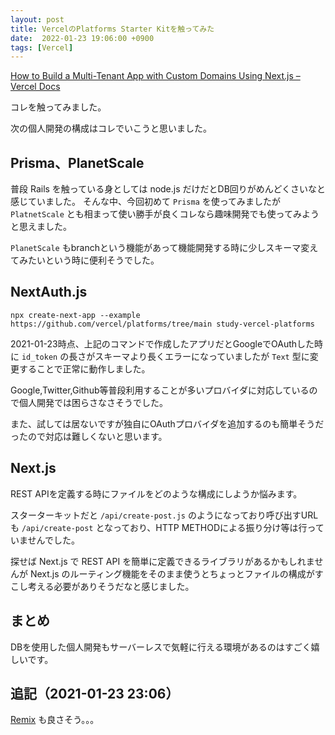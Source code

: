 ```yaml
---
layout: post
title: VercelのPlatforms Starter Kitを触ってみた
date:  2022-01-23 19:06:00 +0900
tags: [Vercel]
---
```


[How to Build a Multi-Tenant App with Custom Domains Using Next.js – Vercel Docs](https://vercel.com/guides/nextjs-multi-tenant-application)

コレを触ってみました。

次の個人開発の構成はコレでいこうと思いました。

## Prisma、PlanetScale

普段 Rails を触っている身としては node.js だけだとDB回りがめんどくさいなと感じていました。
そんな中、今回初めて `Prisma` を使ってみましたが `PlatnetScale` とも相まって使い勝手が良くコレなら趣味開発でも使ってみようと思えました。

`PlanetScale` もbranchという機能があって機能開発する時に少しスキーマ変えてみたいという時に便利そうでした。

## NextAuth.js

```shell
npx create-next-app --example https://github.com/vercel/platforms/tree/main study-vercel-platforms
```

2021-01-23時点、上記のコマンドで作成したアプリだとGoogleでOAuthした時に `id_token` の長さがスキーマより長くエラーになっていましたが `Text` 型に変更することで正常に動作しました。

Google,Twitter,Github等普段利用することが多いプロバイダに対応しているので個人開発では困らさなさそうでした。

また、試しては居ないですが独自にOAuthプロバイダを追加するのも簡単そうだったので対応は難しくないと思います。

## Next.js

REST APIを定義する時にファイルをどのような構成にしようか悩みます。

スターターキットだと `/api/create-post.js` のようになっており呼び出すURLも `/api/create-post` となっており、HTTP METHODによる振り分け等は行っていませんでした。

探せば Next.js で REST API を簡単に定義できるライブラリがあるかもしれませんが Next.js のルーティング機能をそのまま使うとちょっとファイルの構成がすこし考える必要がありそうだなと感じました。

## まとめ

DBを使用した個人開発もサーバーレスで気軽に行える環境があるのはすごく嬉しいです。

## 追記（2021-01-23 23:06）

[Remix](https://remix.run/docs/en/v1) も良さそう。。。